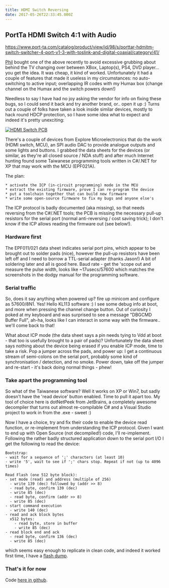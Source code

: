 ```yaml
---
title: HDMI Switch Reversing
date: 2017-05-26T22:33:45.000Z
---
```


PortTa HDMI Switch 4:1 with Audio
---------------------------------

<https://www.port-ta.com/catalog/product/view/id/98/s/porttar-hdmitm-switch-switcher-4-port-v1-3-with-toslink-and-digital-coaxial/category/41/>

[Phil](Phlash "wikilink") bought one of the above recently to avoid
excessive grubbing about behind the TV changing over between XBox,
Laptop(s), PS4, DVD player... you get the idea. It was cheap, it kind of
worked. Unfortunately it had a couple of features that made it useless
in my circumstances: no auto-switching to active input; overlapping IR
codes with my Humax box (change channel on the Humax and the switch
powers down!)

Needless to say I have had no joy asking the vendor for info on fixing
these bugs, so I could send it back and try another brand, or.. open it
up :) Turns out a couple of folks have taken a look inside similar
devices, mostly to hack round HDCP protection, so I have some idea what
to expect and indeed it's pretty unexciting:

[![HDMI Switch PCB](/hugo-test/images/upload/IMG_20170526_231505.png)](/hugo-test/images/upload/IMG_20170526_231505.jpg)

There's a couple of devices from Explore Microelectronics that do the
work (HDMI switch, MCU), an SPI audio DAC to provide analogue outputs
and some lights and buttons. I grabbed the data sheets for the devices
(or similar, as they're all closed source / NDA stuff) and after much
Internet hunting found some Taiwanese programming tools written in
C\#/.NET for XP that may work with the MCU (EPF021A).

The plan:

`* activate the ICP (in-circuit programming) mode in the MCU`  
`* extract the existing firmware, prove I can re-program the device`  
`* put a toolchain together that can build new firmware`  
`* write some open-source firmware to fix my bugs and anyone else's`

The ICP protocol is badly documented (aka missing), so that needs
reversing from the C\#/.NET tools; the PCB is missing the necessary
pull-up resistors for the serial port (normal anti-reversing / cost
saving trick); I don't know if the ICP allows reading the firmware out
(see below!).

### Hardware first

The EPF011/021 data sheet indicates serial port pins, which appear to be
brought out to solder pads (nice), however the pull-up resistors have
been left off and I need to borrow a TTL-serial adapter (thanks Jason!)
A bit of soldering later and all is good here. Baud rate - get the
'scope out and measure the pulse width, looks like ~17usecs/57600 which
matches the screenshots in the dodgy manual for the programming
software.

### Serial traffic

So, does it say anything when powered up? fire up minicom and configure
as 57600/8N1. Yes! Hello KL113 software :) I see some debug info at
boot, and more when pressing the channel change button. Out of curiosity
I poked at my keyboard and was surprised to see a message "DBGCMD Buffer
Full", ah-ha, looks like I can interact in some way with the firmware..
we'll come back to that!

What about ICP mode (the data sheet says a pin needs tying to Vdd at
boot - that too is usefully brought to a pair of pads)? Unfortunately
the data sheet says nothing about the device being erased if you enable
ICP mode, time to take a risk. Pop a jumper across the pads, and power
up: I get a continuous stream of semi-colons on the serial port,
probably some kind of synchronisation / detection, and no smoke. Power
down, take off the jumper and re-start - it's back doing normal things -
phew!

### Take apart the programming tool

So what of the Taiwanese software? Well it works on XP or Win7, but
sadly doesn't have the 'read device' button enabled. Time to pull it
apart too. My tool of choice here is dotNetPeek from JetBrains, a
completely awesome decompiler that turns out almost re-compilable C\#
and a Visual Studio project to work in from the .exe - sweet :)

Now I have a choice, try and fix their code to enable the device read
function, or re-implement from understanding the ICP protocol. Given I
want to end up with Open Source (not decompiled!) code, I'll
re-implement. Following the rather badly structured application down to
the serial port I/O I get the following to read the device:

    Bootstrap:
    - wait for a sequence of ';' characters (at least 10)
    - write '5', wait to see if ';' chars stop. Repeat if not (up to 4096 times)

    Read Flash (one 512 byte block):
    - set mode (read) and address (multiple of 256)
      - write 139 (dec) followed by (addr >> 8)
      - read byte, confirm 139 (dec)
      - write 85 (dec)
      - read byte, confirm (addr >> 8)
      - write 85 (dec)
    - start command execution
      - write 140 (dec)
    - read and ack block bytes
      x512 bytes:
        - read byte, store in buffer
        - write 85 (dec)
    - read block end and ack
      - read byte, confirm 136 (dec)
      - write 85 (dec)

which seems easy enough to replicate in clean code, and indeed it worked
first time, I have a [flash dump](/hugo-test/images/upload/dump.bin).

### That's it for now

Code [here in github](https://github.com/phlash/EPFtools "wikilink").
